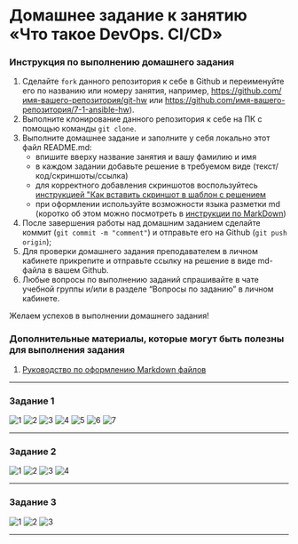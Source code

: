 # Домашнее задание к занятию «Что такое DevOps. СI/СD»


### Инструкция по выполнению домашнего задания

   1. Сделайте `fork` данного репозитория к себе в Github и переименуйте его по названию или номеру занятия, например, https://github.com/имя-вашего-репозитория/git-hw или  https://github.com/имя-вашего-репозитория/7-1-ansible-hw).
   2. Выполните клонирование данного репозитория к себе на ПК с помощью команды `git clone`.
   3. Выполните домашнее задание и заполните у себя локально этот файл README.md:
      - впишите вверху название занятия и вашу фамилию и имя
      - в каждом задании добавьте решение в требуемом виде (текст/код/скриншоты/ссылка)
      - для корректного добавления скриншотов воспользуйтесь [инструкцией "Как вставить скриншот в шаблон с решением](https://github.com/netology-code/sys-pattern-homework/blob/main/screen-instruction.md)
      - при оформлении используйте возможности языка разметки md (коротко об этом можно посмотреть в [инструкции  по MarkDown](https://github.com/netology-code/sys-pattern-homework/blob/main/md-instruction.md))
   4. После завершения работы над домашним заданием сделайте коммит (`git commit -m "comment"`) и отправьте его на Github (`git push origin`);
   5. Для проверки домашнего задания преподавателем в личном кабинете прикрепите и отправьте ссылку на решение в виде md-файла в вашем Github.
   6. Любые вопросы по выполнению заданий спрашивайте в чате учебной группы и/или в разделе “Вопросы по заданию” в личном кабинете.
   
Желаем успехов в выполнении домашнего задания!
   
### Дополнительные материалы, которые могут быть полезны для выполнения задания

1. [Руководство по оформлению Markdown файлов](https://gist.github.com/Jekins/2bf2d0638163f1294637#Code)

---

### Задание 1

 ![1](https://github.com/Vikeltor/8-02-hw/tree/main/img/01-01.png)
 ![2](https://github.com/Vikeltor/8-02-hw/tree/main/img/01-02.png)
 ![3](https://github.com/Vikeltor/8-02-hw/tree/main/img/01-03.png)
 ![4](https://github.com/Vikeltor/8-02-hw/tree/main/img/01-04.png)
 ![5](https://github.com/Vikeltor/8-02-hw/tree/main/img/01-05.png)
 ![6](https://github.com/Vikeltor/8-02-hw/tree/main/img/01-06.png)
 ![7](https://github.com/Vikeltor/8-02-hw/tree/main/img/01-07.png)

---

### Задание 2


 ![1](https://github.com/Vikeltor/8-02-hw/tree/main/img/02-01.png)
 ![2](https://github.com/Vikeltor/8-02-hw/tree/main/img/02-02.png)
 ![3](https://github.com/Vikeltor/8-02-hw/tree/main/img/02-03.png)
 ![4](https://github.com/Vikeltor/8-02-hw/tree/main/img/02-04.png)

---

### Задание 3

 ![1](https://github.com/Vikeltor/8-02-hw/tree/main/img/03-01.png)
 ![2](https://github.com/Vikeltor/8-02-hw/tree/main/img/03-02.png)
 ![3](https://github.com/Vikeltor/8-02-hw/tree/main/img/03-03.png)


---

